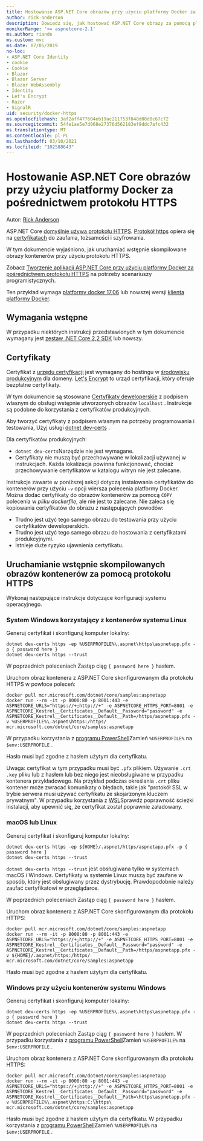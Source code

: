 ```yaml
---
title: Hostowanie ASP.NET Core obrazów przy użyciu platformy Docker za pośrednictwem protokołu HTTPS
author: rick-anderson
description: Dowiedz się, jak hostować ASP.NET Core obrazy za pomocą platformy Docker za pośrednictwem protokołu HTTPS
monikerRange: '>= aspnetcore-2.1'
ms.author: riande
ms.custom: mvc
ms.date: 07/05/2019
no-loc:
- ASP.NET Core Identity
- cookie
- Cookie
- Blazor
- Blazor Server
- Blazor WebAssembly
- Identity
- Let's Encrypt
- Razor
- SignalR
uid: security/docker-https
ms.openlocfilehash: 3af2aff477604eb19ac211753f848d08d0c67c72
ms.sourcegitcommit: 54fe1ae5e7d068e27376d562183ef9ddc7afc432
ms.translationtype: MT
ms.contentlocale: pl-PL
ms.lasthandoff: 03/10/2021
ms.locfileid: "102588643"
---
```

# <a name="hosting-aspnet-core-images-with-docker-over-https"></a>Hostowanie ASP.NET Core obrazów przy użyciu platformy Docker za pośrednictwem protokołu HTTPS

Autor: [Rick Anderson](https://twitter.com/RickAndMSFT)

ASP.NET Core [domyślnie używa protokołu HTTPS](./enforcing-ssl.md). [Protokół https](https://en.wikipedia.org/wiki/HTTPS) opiera się na [certyfikatach](https://en.wikipedia.org/wiki/Public_key_certificate) do zaufania, tożsamości i szyfrowania.

W tym dokumencie wyjaśniono, jak uruchamiać wstępnie skompilowane obrazy kontenerów przy użyciu protokołu HTTPS.

Zobacz [Tworzenie aplikacji ASP.NET Core przy użyciu platformy Docker za pośrednictwem protokołu HTTPS](https://github.com/dotnet/dotnet-docker/blob/main/samples/run-aspnetcore-https-development.md) na potrzeby scenariuszy programistycznych.

Ten przykład wymaga [platformy docker 17,06](https://docs.docker.com/release-notes/docker-ce) lub nowszej wersji [klienta platformy Docker](https://www.docker.com/products/docker).

## <a name="prerequisites"></a>Wymagania wstępne

W przypadku niektórych instrukcji przedstawionych w tym dokumencie wymagany jest [zestaw .NET Core 2,2 SDK](https://dotnet.microsoft.com/download) lub nowszy.

## <a name="certificates"></a>Certyfikaty

Certyfikat z [urzędu certyfikacji](https://wikipedia.org/wiki/Certificate_authority) jest wymagany do hostingu w [środowisku produkcyjnym](https://blogs.msdn.microsoft.com/webdev/2017/11/29/configuring-https-in-asp-net-core-across-different-platforms/) dla domeny. [Let's Encrypt](https://letsencrypt.org/) to urząd certyfikacji, który oferuje bezpłatne certyfikaty.

W tym dokumencie są stosowane [Certyfikaty deweloperskie](https://en.wikipedia.org/wiki/Self-signed_certificate) z podpisem własnym do obsługi wstępnie utworzonych obrazów `localhost` . Instrukcje są podobne do korzystania z certyfikatów produkcyjnych.

Aby tworzyć certyfikaty z podpisem własnym na potrzeby programowania i testowania, Użyj usługi [dotnet dev-certs](/dotnet/core/additional-tools/self-signed-certificates-guide) .

Dla certyfikatów produkcyjnych:

* `dotnet dev-certs`Narzędzie nie jest wymagane.
* Certyfikaty nie muszą być przechowywane w lokalizacji używanej w instrukcjach. Każda lokalizacja powinna funkcjonować, chociaż przechowywanie certyfikatów w katalogu witryn nie jest zalecane.

Instrukcje zawarte w poniższej sekcji dotyczą instalowania certyfikatów do kontenerów przy użyciu `-v` opcji wiersza polecenia platformy Docker. Można dodać certyfikaty do obrazów kontenerów za pomocą `COPY` polecenia w *pliku dockerfile*, ale nie jest to zalecane. Nie zaleca się kopiowania certyfikatów do obrazu z następujących powodów:

* Trudno jest użyć tego samego obrazu do testowania przy użyciu certyfikatów deweloperskich.
* Trudno jest użyć tego samego obrazu do hostowania z certyfikatami produkcyjnymi.
* Istnieje duże ryzyko ujawnienia certyfikatu.

## <a name="running-pre-built-container-images-with-https"></a>Uruchamianie wstępnie skompilowanych obrazów kontenerów za pomocą protokołu HTTPS

Wykonaj następujące instrukcje dotyczące konfiguracji systemu operacyjnego.

### <a name="windows-using-linux-containers"></a>System Windows korzystający z kontenerów systemu Linux

Generuj certyfikat i skonfiguruj komputer lokalny:

```dotnetcli
dotnet dev-certs https -ep %USERPROFILE%\.aspnet\https\aspnetapp.pfx -p { password here }
dotnet dev-certs https --trust
```

W poprzednich poleceniach Zastąp ciąg `{ password here }` hasłem.

Uruchom obraz kontenera z ASP.NET Core skonfigurowanym dla protokołu HTTPS w powłoce poleceń:

```console
docker pull mcr.microsoft.com/dotnet/core/samples:aspnetapp
docker run --rm -it -p 8000:80 -p 8001:443 -e ASPNETCORE_URLS="https://+;http://+" -e ASPNETCORE_HTTPS_PORT=8001 -e ASPNETCORE_Kestrel__Certificates__Default__Password="password" -e ASPNETCORE_Kestrel__Certificates__Default__Path=/https/aspnetapp.pfx -v %USERPROFILE%\.aspnet\https:/https/ mcr.microsoft.com/dotnet/core/samples:aspnetapp
```

W przypadku korzystania z [programu PowerShell](/powershell/scripting/overview)Zamień `%USERPROFILE%` na `$env:USERPROFILE` .

Hasło musi być zgodne z hasłem użytym dla certyfikatu.


Uwaga: certyfikat w tym przypadku musi być `.pfx` plikiem.  Używanie `.crt` `.key` pliku lub z hasłem lub bez niego jest nieobsługiwane w przypadku kontenera przykładowego.  Na przykład podczas określania `.crt` pliku kontener może zwracać komunikaty o błędach, takie jak "protokół SSL w trybie serwera musi używać certyfikatu ze skojarzonym kluczem prywatnym". W przypadku korzystania z [WSL](/windows/wsl/about)Sprawdź poprawność ścieżki instalacji, aby upewnić się, że certyfikat został poprawnie załadowany.

### <a name="macos-or-linux"></a>macOS lub Linux

Generuj certyfikat i skonfiguruj komputer lokalny:

```dotnetcli
dotnet dev-certs https -ep ${HOME}/.aspnet/https/aspnetapp.pfx -p { password here }
dotnet dev-certs https --trust
```

`dotnet dev-certs https --trust` jest obsługiwana tylko w systemach macOS i Windows. Certyfikaty w systemie Linux muszą być zaufane w sposób, który jest obsługiwany przez dystrybucję. Prawdopodobnie należy zaufać certyfikatowi w przeglądarce.

W poprzednich poleceniach Zastąp ciąg `{ password here }` hasłem.

Uruchom obraz kontenera z ASP.NET Core skonfigurowanym dla protokołu HTTPS:

```console
docker pull mcr.microsoft.com/dotnet/core/samples:aspnetapp
docker run --rm -it -p 8000:80 -p 8001:443 -e ASPNETCORE_URLS="https://+;http://+" -e ASPNETCORE_HTTPS_PORT=8001 -e ASPNETCORE_Kestrel__Certificates__Default__Password="password" -e ASPNETCORE_Kestrel__Certificates__Default__Path=/https/aspnetapp.pfx -v ${HOME}/.aspnet/https:/https/ mcr.microsoft.com/dotnet/core/samples:aspnetapp
```

Hasło musi być zgodne z hasłem użytym dla certyfikatu.

### <a name="windows-using-windows-containers"></a>Windows przy użyciu kontenerów systemu Windows

Generuj certyfikat i skonfiguruj komputer lokalny:

```dotnetcli
dotnet dev-certs https -ep %USERPROFILE%\.aspnet\https\aspnetapp.pfx -p { password here }
dotnet dev-certs https --trust
```

W poprzednich poleceniach Zastąp ciąg `{ password here }` hasłem. W przypadku korzystania z [programu PowerShell](/powershell/scripting/overview)Zamień `%USERPROFILE%` na `$env:USERPROFILE` .

Uruchom obraz kontenera z ASP.NET Core skonfigurowanym dla protokołu HTTPS:

```console
docker pull mcr.microsoft.com/dotnet/core/samples:aspnetapp
docker run --rm -it -p 8000:80 -p 8001:443 -e ASPNETCORE_URLS="https://+;http://+" -e ASPNETCORE_HTTPS_PORT=8001 -e ASPNETCORE_Kestrel__Certificates__Default__Password="password" -e ASPNETCORE_Kestrel__Certificates__Default__Path=\https\aspnetapp.pfx -v %USERPROFILE%\.aspnet\https:C:\https\ mcr.microsoft.com/dotnet/core/samples:aspnetapp
```

Hasło musi być zgodne z hasłem użytym dla certyfikatu. W przypadku korzystania z [programu PowerShell](/powershell/scripting/overview)Zamień `%USERPROFILE%` na `$env:USERPROFILE` .
